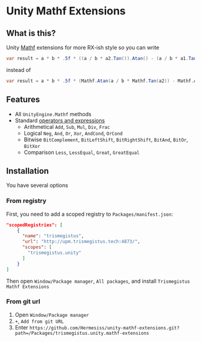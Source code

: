 # Unity Mathf Extensions

## What is this?

Unity [Mathf](https://docs.unity3d.com/ScriptReference/Mathf.html) extensions for more RX-ish style so you can write

```csharp
var result = a * b * .5f * ((a / b * a2.Tan()).Atan() - (a / b * a1.Tan()).Atan());
```

instead of 
```csharp
var result = a * b * .5f * (Mathf.Atan(a / b * Mathf.Tan(a2)) - Mathf.Atan(a / b * Mathf.Tan(a1)));
```

## Features

* All `UnityEngine.Mathf` methods
* Standard [operators and expressions](https://docs.microsoft.com/en-gb/dotnet/csharp/language-reference/operators/)
  * Arithmetical `Add`, `Sub`, `Mul`, `Div`, `Frac`
  * Logical `Neg`, `And`, `Or`, `Xor`, `AndCond`, `OrCond`
  * Bitwise `BitComplement`, `BitLeftShift`, `BitRightShift`, `BitAnd`, `BitOr`, `BitXor`
  * Comparison `Less`, `LessEqual`, `Great`, `GreatEqual`

## Installation

You have several options

### From registry

First, you need to add a scoped registry to `Packages/manifest.json`: 

```json
"scopedRegistries": [
    {
      "name": "trismegistus",
      "url": "http://upm.trismegistus.tech:4873/",
      "scopes": [
        "trismegistus.unity"
      ]
    }
]
```

Then open `Window/Package manager`, `All packages`, and install `Trismegistus Mathf Extensions`

### From git url

1. Open `Window/Package manager`
2. `+`, `Add from git URL`
3. Enter `https://github.com/Hermesiss/unity-mathf-extensions.git?path=/Packages/trismegistus.unity.mathf-extensions`